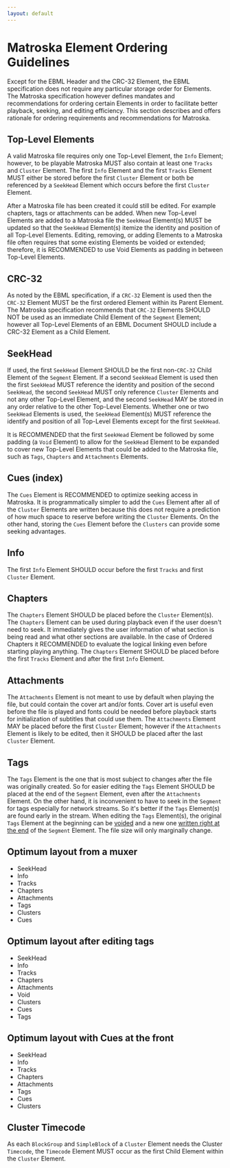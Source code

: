 ```yaml
---
layout: default
---
```

# Matroska Element Ordering Guidelines

Except for the EBML Header and the CRC-32 Element, the EBML specification does not require any particular storage order for Elements. The Matroska specification however defines mandates and recommendations for ordering certain Elements in order to facilitate better playback, seeking, and editing efficiency. This section describes and offers rationale for ordering requirements and recommendations for Matroska.

## Top-Level Elements

A valid Matroska file requires only one Top-Level Element, the `Info` Element; however, to be playable Matroska MUST also contain at least one `Tracks` and `Cluster` Element. The first `Info` Element and the first `Tracks` Element MUST either be stored before the first `Cluster` Element or both be referenced by a `SeekHead` Element which occurs before the first `Cluster` Element.

After a Matroska file has been created it could still be edited. For example chapters, tags or attachments can be added. When new Top-Level Elements are added to a Matroska file the `SeekHead` Element(s) MUST be updated so that the `SeekHead` Element(s) itemize the identity and position of all Top-Level Elements. Editing, removing, or adding Elements to a Matroska file often requires that some existing Elements be voided or extended; therefore, it is RECOMMENDED to use Void Elements as padding in between Top-Level Elements.

## CRC-32

As noted by the EBML specification, if a `CRC-32` Element is used then the `CRC-32` Element MUST be the first ordered Element within its Parent Element. The Matroska specification recommends that `CRC-32` Elements SHOULD NOT be used as an immediate Child Element of the `Segment` Element; however all Top-Level Elements of an EBML Document SHOULD include a CRC-32 Element as a Child Element.

## SeekHead

If used, the first `SeekHead` Element SHOULD be the first non-`CRC-32` Child Element of the `Segment` Element. If a second `SeekHead` Element is used then the first `SeekHead` MUST reference the identity and position of the second `SeekHead`, the second `SeekHead` MUST only reference `Cluster` Elements and not any other Top-Level Element, and the second `SeekHead` MAY be stored in any order relative to the other Top-Level Elements. Whether one or two `SeekHead` Elements is used, the `SeekHead` Element(s) MUST reference the identify and position of all Top-Level Elements except for the first `SeekHead`.

It is RECOMMENDED that the first `SeekHead` Element be followed by some padding (a `Void` Element) to allow for the `SeekHead` Element to be expanded to cover new Top-Level Elements that could be added to the Matroska file, such as `Tags`, `Chapters` and `Attachments` Elements.

## Cues (index)

The `Cues` Element is RECOMMENDED to optimize seeking access in Matroska. It is programmatically simpler to add the `Cues` Element after all of the `Cluster` Elements are written because this does not require a prediction of how much space to reserve before writing the `Cluster` Elements. On the other hand, storing the `Cues` Element before the `Clusters` can provide some seeking advantages.

## Info

The first `Info` Element SHOULD occur before the first `Tracks` and first `Cluster` Element.

## Chapters

The `Chapters` Element SHOULD be placed before the `Cluster` Element(s). The `Chapters` Element can be used during playback even if the user doesn't need to seek. It immediately gives the user information of what section is being read and what other sections are available. In the case of Ordered Chapters it RECOMMENDED to evaluate the logical linking even before starting playing anything. The `Chapters` Element SHOULD be placed before the first `Tracks` Element and after the first `Info` Element.

## Attachments

The `Attachments` Element is not meant to use by default when playing the file, but could contain the cover art and/or fonts. Cover art is useful even before the file is played and fonts could be needed before playback starts for initialization of subtitles that could use them. The `Attachments` Element MAY be placed before the first `Cluster` Element; however if the `Attachments` Element is likely to be edited, then it SHOULD be placed after the last `Cluster` Element.

## Tags

The `Tags` Element is the one that is most subject to changes after the file was originally created. So for easier editing the `Tags` Element SHOULD be placed at the end of the `Segment` Element, even after the `Attachments` Element. On the other hand, it is inconvenient to have to seek in the `Segment` for tags especially for network streams. So it's better if the `Tags` Element(s) are found early in the stream. When editing the `Tags` Element(s), the original `Tags` Element at the beginning can be [voided]({{site.baseurl}}/index.html#Void) and a new one [written right at the end]({{site.baseurl}}/order_guidelines.html#tags-end) of the `Segment` Element. The file size will only marginally change.

## Optimum layout from a muxer

* SeekHead
* Info
* Tracks
* Chapters
* Attachments
* Tags
* Clusters
* Cues

## Optimum layout after editing tags

* SeekHead
* Info
* Tracks
* Chapters
* Attachments
* Void
* Clusters
* Cues
* Tags

## Optimum layout with Cues at the front
* SeekHead
* Info
* Tracks
* Chapters
* Attachments
* Tags
* Cues
* Clusters

## Cluster Timecode

As each `BlockGroup` and `SimpleBlock` of a `Cluster` Element needs the Cluster `Timecode`, the `Timecode` Element MUST occur as the first Child Element within the `Cluster` Element.
